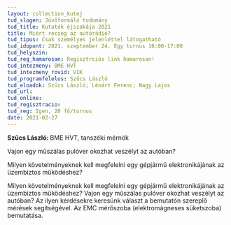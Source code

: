 ```yaml
---
layout: collection_kutej
tud_slogen: Jövőformáló tudomány
tud_title: Kutatók éjszakája 2021
title: Miért recseg az autórádió?
tud_tipus: Csak személyes jelenléttel látogatható
tud_idopont: 2021. szeptember 24. Egy turnus 16:00-17:00
tud_helyszin:
tud_reg_hamarosan: Regisztrciós link hamarosan!
tud_intezmeny: BME HVT
tud_intezmeny_rovid: VIK
tud_programfelelos: Szűcs László
tud_eloadok: Szűcs László; Lénárt Ferenc; Nagy Lajos
tud_url:
tud_online:
tud_regisztracio:
tud_reg: Igen, 20 fő/turnus
date: 2021-02-27
---
```


<b> Szűcs László: </b> BME HVT, tanszéki mérnök


Vajon egy műszálas pulóver okozhat veszélyt az autóban? 

Milyen követelményeknek kell megfelelni egy gépjármű elektronikájának az üzembiztos működéshez?

Milyen követelményeknek kell megfelelni egy gépjármű elektronikájának az üzembiztos működéshez? Vajon egy műszálas pulóver okozhat veszélyt az autóban? Az ilyen kérdésekre keresünk választ a bemutatón szereplő mérések segítségével. Az EMC mérőszoba (elektromágneses süketszoba) bemutatása.
<br><br>

